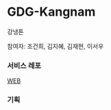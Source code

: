 # GDG-Kangnam
강냉톤

참여자: 조건희, 김지혜, 김재현, 이서우

### 서비스 레포
[WEB](https://github.com/GDG-Kangnam/ProjectName)

### 기획
